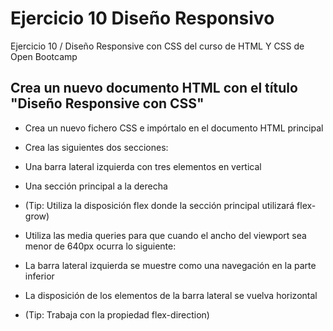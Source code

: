 # Ejercicio 10 Diseño Responsivo
Ejercicio 10 / Diseño Responsive con CSS del curso de HTML Y CSS de Open Bootcamp

## Crea un nuevo documento HTML con el título "Diseño Responsive con CSS"

* Crea un nuevo fichero CSS e impórtalo en el documento HTML principal

* Crea las siguientes dos secciones:

* Una barra lateral izquierda con tres elementos en vertical

* Una sección principal a la derecha

* (Tip: Utiliza la disposición flex donde la sección principal utilizará flex-grow)

* Utiliza las media queries para que cuando el ancho del viewport sea menor de 640px ocurra lo siguiente:

* La barra lateral izquierda se muestre como una navegación en la parte inferior

* La disposición de los elementos de la barra lateral se vuelva horizontal

* (Tip: Trabaja con la propiedad flex-direction)

